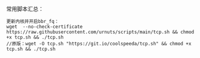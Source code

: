 常用脚本汇总：

    更新内核并开启bbr_fq：
    wget  --no-check-certificate https://raw.githubusercontent.com/urnuts/scripts/main/tcp.sh && chmod +x tcp.sh && ./tcp.sh
    //原版：wget -O tcp.sh "https://git.io/coolspeeda/tcp.sh" && chmod +x tcp.sh && ./tcp.sh
    
    

